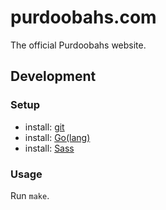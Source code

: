 # purdoobahs.com

The official Purdoobahs website.

## Development

### Setup

- install: [git](https://git-scm.com/)
- install: [Go(lang)](https://golang.org/)
- install: [Sass](https://sass-lang.com/)

### Usage

Run `make`.
